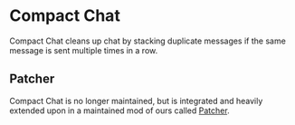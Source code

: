 # Compact Chat

Compact Chat cleans up chat by stacking duplicate messages if the same message is sent multiple times in a row.

## Patcher

Compact Chat is no longer maintained, but is integrated and heavily extended upon in a maintained mod of ours called [Patcher](https://sk1er.club/mods/patcher).
